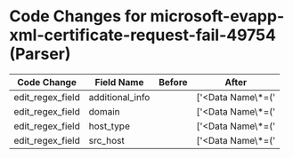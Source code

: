 # Code Changes for microsoft-evapp-xml-certificate-request-fail-49754 (Parser)

| Code Change | Field Name | Before | After |
|-------------|------------|--------|-------|
| edit_regex_field | additional_info |  | ['<Data Name\\*=(\'|")RequestId(\'|")>({additional_info}({src_host}[^<\\]+)\\+({domain}\w+)[^<]*?)</Data>'] |
| edit_regex_field | domain |  | ['<Data Name\\*=(\'|")RequestId(\'|")>({additional_info}({src_host}[^<\\]+)\\+({domain}\w+)[^<]*?)</Data>', 'Account Domain:\s*(NT AUTHORITY|({domain}\S+))\s+Logon ID:'] |
| edit_regex_field | host_type |  | ['<Data Name\\*=(\'|")TemplateName(\'|")>({host_type}[^<]+?)</Data>'] |
| edit_regex_field | src_host |  | ['<Data Name\\*=(\'|")RequestId(\'|")>({additional_info}({src_host}[^<\\]+)\\+({domain}\w+)[^<]*?)</Data>'] |